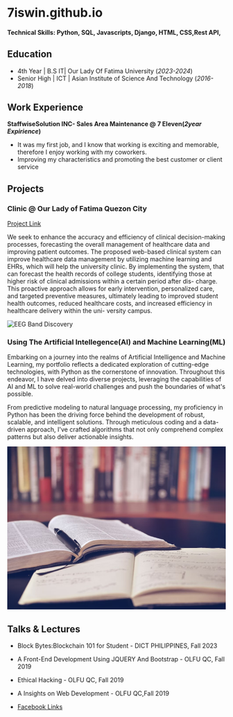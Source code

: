 # 7iswin.github.io

#### Technical Skills: Python, SQL, Javascripts, Django, HTML, CSS,Rest API,

## Education
- 4th Year  | B.S  IT| Our Lady Of Fatima University (_2023-2024_)								       		
- Senior High  |	ICT  | Asian Institute of Science And Technology (_2016-2018_)	 			        		

## Work Experience
**StaffwiseSolution INC- Sales Area Maintenance @ 7 Eleven(_2year Expirience_)**
- It was my first job, and I know that working is exciting and memorable, therefore I enjoy working with my coworkers.
- Improving my characteristics and promoting the best customer or client service


## Projects
### Clinic @ Our Lady of Fatima Quezon City 
[Project Link](https://universityclinicqc.com/account/?next=/)

We seek to enhance the accuracy and efficiency of clinical decision-making
processes, forecasting the overall management of healthcare data and improving patient
outcomes. The proposed web-based clinical system can improve healthcare data
management by utilizing machine learning and EHRs, which will help the university clinic.
By implementing the system, that can forecast the health records of college students,
identifying those at higher risk of clinical admissions within a certain period after dis-
charge. This proactive approach allows for early intervention, personalized care, and
targeted preventive measures, ultimately leading to improved student health outcomes,
reduced healthcare costs, and increased efficiency in healthcare delivery within the uni-
versity campus.

![EEG Band Discovery](/assets/img/neutral.jpeg)

### Using The Artificial Intellegence(AI) and Machine Learning(ML)

Embarking on a journey into the realms of Artificial Intelligence and Machine Learning, my portfolio reflects a dedicated exploration of cutting-edge technologies, with Python as the cornerstone of innovation. Throughout this endeavor, I have delved into diverse projects, leveraging the capabilities of AI and ML to solve real-world challenges and push the boundaries of what's possible.

From predictive modeling to natural language processing, my proficiency in Python has been the driving force behind the development of robust, scalable, and intelligent solutions. Through meticulous coding and a data-driven approach, I've crafted algorithms that not only comprehend complex patterns but also deliver actionable insights.

![Journey Study](/assets/img/book.png)

## Talks & Lectures
- Block Bytes:Blockchain 101 for Student - DICT PHILIPPINES, Fall 2023
- A Front-End Development Using JQUERY And Bootstrap - OLFU QC, Fall 2019
- Ethical Hacking - OLFU QC, Fall 2019
- A Insights on Web Development - OLFU QC,Fall 2019

- [Facebook Links](https://www.facebook.com/7iswin/)


